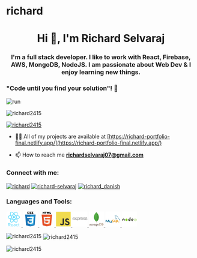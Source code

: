 # richard
<h1 align="center">Hi 👋, I'm Richard Selvaraj</h1>
<h3 align="center">I'm a full stack developer. I like to work with React, Firebase, AWS, MongoDB, NodeJS. I am passionate about Web Dev & I enjoy learning new things.</h3>

### "Code until you find your solution"! 👋
![run](https://media0.giphy.com/media/WfwzZpfH8Ejra/giphy.gif)

<p align="left"> <img src="https://komarev.com/ghpvc/?username=richard2415&label=Profile%20views&color=0e75b6&style=flat" alt="richard2415" /> </p>

<p align="left"> <a href="https://github.com/ryo-ma/github-profile-trophy"><img src="https://github-profile-trophy.vercel.app/?username=richard2415" alt="richard2415" /></a> </p>

- 👨‍💻 All of my projects are available at [https://richard-portfolio-final.netlify.app/](https://richard-portfolio-final.netlify.app/)

- 📫 How to reach me **richardselvaraj07@gmail.com**

<h3 align="left">Connect with me:</h3>
<p align="left">
<a href="https://twitter.com/richard" target="blank"><img align="center" src="https://raw.githubusercontent.com/rahuldkjain/github-profile-readme-generator/master/src/images/icons/Social/twitter.svg" alt="richard" height="30" width="40" /></a>
<a href="https://linkedin.com/in/richard-selvaraj" target="blank"><img align="center" src="https://raw.githubusercontent.com/rahuldkjain/github-profile-readme-generator/master/src/images/icons/Social/linked-in-alt.svg" alt="richard-selvaraj" height="30" width="40" /></a>
<a href="https://instagram.com/richard_danish" target="blank"><img align="center" src="https://raw.githubusercontent.com/rahuldkjain/github-profile-readme-generator/master/src/images/icons/Social/instagram.svg" alt="richard_danish" height="30" width="40" /></a>
</p>

<h3 align="left">Languages and Tools:</h3>
<p align="left"> <a href="https://reactjs.org/" target="_blank" rel="noreferrer"> <img src="https://raw.githubusercontent.com/devicons/devicon/master/icons/react/react-original-wordmark.svg" alt="react" width="40" height="40"/> </a> <a href="https://www.w3schools.com/css/" target="_blank" rel="noreferrer"> <img src="https://raw.githubusercontent.com/devicons/devicon/master/icons/css3/css3-original-wordmark.svg" alt="css3" width="40" height="40"/> </a> <a href="https://www.w3.org/html/" target="_blank" rel="noreferrer"> <img src="https://raw.githubusercontent.com/devicons/devicon/master/icons/html5/html5-original-wordmark.svg" alt="html5" width="40" height="40"/> </a> <a href="https://developer.mozilla.org/en-US/docs/Web/JavaScript" target="_blank" rel="noreferrer"> <img src="https://raw.githubusercontent.com/devicons/devicon/master/icons/javascript/javascript-original.svg" alt="javascript" width="40" height="40"/> </a> <a href="https://expressjs.com" target="_blank" rel="noreferrer"> <img src="https://raw.githubusercontent.com/devicons/devicon/master/icons/express/express-original-wordmark.svg" alt="express" width="40" height="40"/> </a>  <a href="https://www.mongodb.com/" target="_blank" rel="noreferrer"> <img src="https://raw.githubusercontent.com/devicons/devicon/master/icons/mongodb/mongodb-original-wordmark.svg" alt="mongodb" width="40" height="40"/> </a> <a href="https://www.mysql.com/" target="_blank" rel="noreferrer"> <img src="https://raw.githubusercontent.com/devicons/devicon/master/icons/mysql/mysql-original-wordmark.svg" alt="mysql" width="40" height="40"/> </a> <a href="https://nodejs.org" target="_blank" rel="noreferrer"> <img src="https://raw.githubusercontent.com/devicons/devicon/master/icons/nodejs/nodejs-original-wordmark.svg" alt="nodejs" width="40" height="40"/> </a> </p>

<p><img align="left" src="https://github-readme-stats.vercel.app/api/top-langs?username=richard2415&show_icons=true&locale=en&layout=compact" alt="richard2415" /></p>

<p>&nbsp;<img align="center" src="https://github-readme-stats.vercel.app/api?username=richard2415&show_icons=true&locale=en" alt="richard2415" /></p>

<p><img align="center" src="https://github-readme-streak-stats.herokuapp.com/?user=richard2415&" alt="richard2415" /></p>
